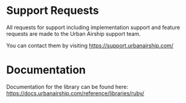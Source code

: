 # Support Requests

All requests for support including implementation support and feature requests are made to the Urban Airship support team. 

You can contact them by visiting https://support.urbanairship.com/

# Documentation

Documentation for the library can be found here:
https://docs.urbanairship.com/reference/libraries/ruby/